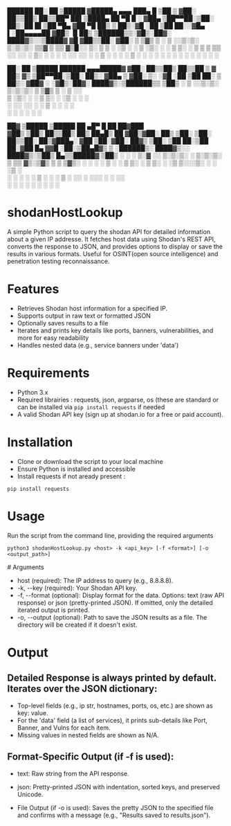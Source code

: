 
  ██████  ██░ ██  ▒█████  ▓█████▄  ▄▄▄       ███▄    █ 
▒██    ▒ ▓██░ ██▒▒██▒  ██▒▒██▀ ██▌▒████▄     ██ ▀█   █ 
░ ▓██▄   ▒██▀▀██░▒██░  ██▒░██   █▌▒██  ▀█▄  ▓██  ▀█ ██▒
  ▒   ██▒░▓█ ░██ ▒██   ██░░▓█▄   ▌░██▄▄▄▄██ ▓██▒  ▐▌██▒
▒██████▒▒░▓█▒░██▓░ ████▓▒░░▒████▓  ▓█   ▓██▒▒██░   ▓██░
▒ ▒▓▒ ▒ ░ ▒ ░░▒░▒░ ▒░▒░▒░  ▒▒▓  ▒  ▒▒   ▓▒█░░ ▒░   ▒ ▒ 
░ ░▒  ░ ░ ▒ ░▒░ ░  ░ ▒ ▒░  ░ ▒  ▒   ▒   ▒▒ ░░ ░░   ░ ▒░
░  ░  ░   ░  ░░ ░░ ░ ░ ▒   ░ ░  ░   ░   ▒      ░   ░ ░ 
      ░   ░  ░  ░    ░ ░     ░          ░  ░         ░ 
                           ░                           

 ██░ ██  ▒█████    ██████ ▄▄▄█████▓
▓██░ ██▒▒██▒  ██▒▒██    ▒ ▓  ██▒ ▓▒
▒██▀▀██░▒██░  ██▒░ ▓██▄   ▒ ▓██░ ▒░
░▓█ ░██ ▒██   ██░  ▒   ██▒░ ▓██▓ ░ 
░▓█▒░██▓░ ████▓▒░▒██████▒▒  ▒██▒ ░ 
 ▒ ░░▒░▒░ ▒░▒░▒░ ▒ ▒▓▒ ▒ ░  ▒ ░░   
 ▒ ░▒░ ░  ░ ▒ ▒░ ░ ░▒  ░ ░    ░    
 ░  ░░ ░░ ░ ░ ▒  ░  ░  ░    ░      
 ░  ░  ░    ░ ░        ░           

 ██▓     ▒█████   ▒█████   ██ ▄█▀ █    ██  ██▓███  
▓██▒    ▒██▒  ██▒▒██▒  ██▒ ██▄█▒  ██  ▓██▒▓██░  ██▒
▒██░    ▒██░  ██▒▒██░  ██▒▓███▄░ ▓██  ▒██░▓██░ ██▓▒
▒██░    ▒██   ██░▒██   ██░▓██ █▄ ▓▓█  ░██░▒██▄█▓▒ ▒
░██████▒░ ████▓▒░░ ████▓▒░▒██▒ █▄▒▒█████▓ ▒██▒ ░  ░
░ ▒░▓  ░░ ▒░▒░▒░ ░ ▒░▒░▒░ ▒ ▒▒ ▓▒░▒▓▒ ▒ ▒ ▒▓▒░ ░  ░
░ ░ ▒  ░  ░ ▒ ▒░   ░ ▒ ▒░ ░ ░▒ ▒░░░▒░ ░ ░ ░▒ ░     
  ░ ░   ░ ░ ░ ▒  ░ ░ ░ ▒  ░ ░░ ░  ░░░ ░ ░ ░░       
    ░  ░    ░ ░      ░ ░  ░  ░      ░              

# shodanHostLookup

A simple Python script to query the shodan API for detailed information about a given IP addresse.
It fetches host data using Shodan's REST API, converts the response to JSON, and provides options to display or save the results in various formats.
Useful for OSINT(open source intelligence) and penetration testing reconnaissance.

# Features

- Retrieves Shodan host information for a specified IP.
- Supports output in raw text or formatted JSON
- Optionally saves results to a file
- Iterates and prints key details like ports, banners, vulnerabilities, and more for easy readability
- Handles nested data (e.g., service banners under 'data')

# Requirements

- Python 3.x
- Required librairies : requests, json, argparse, os (these are standard or can be installed via
`pip install requests` if needed
- A valid Shodan API key (sign up at shodan.io for a free or paid account).

# Installation

- Clone or download the script to your local machine
- Ensure Python is installed and accessible
- Install requests if not aready present :

`pip install requests`

# Usage

Run the script from the command line, providing the required arguments

`python3 shodanHostLookup.py <host> -k <api_key> [-f <format>] [-o <output_path>]`

# Arguments

- host (required): The IP address to query (e.g., 8.8.8.8).
- -k, --key (required): Your Shodan API key.
- -f, --format (optional): Display format for the data. Options: text (raw API response) or json (pretty-printed JSON). If omitted, only the detailed iterated output is printed.
- -o, --output (optional): Path to save the JSON results as a file. The directory will be created if it doesn't exist.

# Output

## Detailed Response is always printed by default. Iterates over the JSON dictionary:

- Top-level fields (e.g., ip str, hostnames, ports, os, etc.) are shown as key: value.
- For the 'data' field (a list of services), it prints sub-details like Port, Banner, and Vulns for each item.
- Missing values in nested fields are shown as N/A.

## Format-Specific Output (if -f is used):

- text: Raw string from the API response.
- json: Pretty-printed JSON with indentation, sorted keys, and preserved Unicode.

- File Output (if -o is used): Saves the pretty JSON to the specified file and confirms with a message (e.g., "Results saved to results.json").


